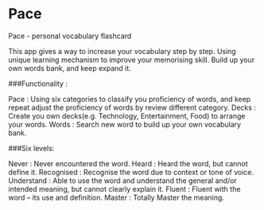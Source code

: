 # Pace
Pace - personal vocabulary flashcard

This app gives a way to increase your vocabulary step by step.
Using unique learning mechanism to improve your memorising skill.
Build up your own words bank, and keep expand it. 


###Functionality :

Pace : Using six categories to classify you proficiency of words, and keep repeat adjust the proficiency of words by review different category.
Decks : Create you own decks(e.g. Technology, Entertainment, Food) to arrange your words.
Words : Search new word to build up your own vocabulary bank.


###Six levels:

Never : Never encountered the word.
Heard : Heard the word, but cannot define it.
Recognised : Recognise the word due to context or tone of voice.
Understand : Able to use the word and understand the general and/or intended meaning, but cannot clearly explain it.
Fluent : Fluent with the word – its use and definition.
Master : Totally Master the meaning.
